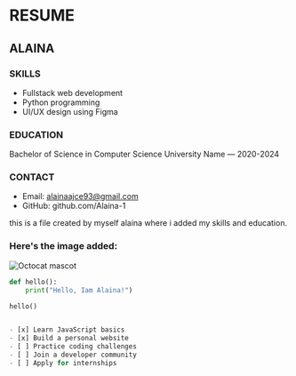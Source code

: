 # RESUME

## ALAINA

### SKILLS
- Fullstack web development
- Python programming
- UI/UX design using Figma

### EDUCATION
Bachelor of Science in Computer Science
University Name — 2020-2024

### CONTACT
- Email: alainaajce93@gmail.com  
- GitHub: github.com/Alaina-1




this is a file created by myself alaina where i added my skills and education.



### Here's the image added:

![Octocat mascot](https://octodex.github.com/images/yaktocat.png)



```python
def hello():
    print("Hello, Iam Alaina!")

hello()


- [x] Learn JavaScript basics
- [x] Build a personal website
- [ ] Practice coding challenges
- [ ] Join a developer community
- [ ] Apply for internships

